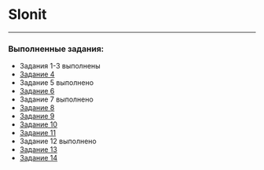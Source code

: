 # Slonit

---

### Выполненные задания:

- Задания 1-3 выполнены
- [Задание 4](https://github.com/shxnxdwn/slonit/blob/main/tasks/task-4/git-commands.md)
- Задание 5 выполнено
- [Задание 6](https://github.com/shxnxdwn/slonit/blob/main/tasks/task-6/app.js)
- Задание 7 выполнено
- [Задание 8](https://github.com/shxnxdwn/slonit/blob/main/tasks/task-8/app.js)
- [Задание 9](https://github.com/shxnxdwn/slonit/blob/main/tasks/task-9/app.js)
- [Задание 10](https://github.com/shxnxdwn/slonit/blob/main/tasks/task-10/app.js)
- [Задание 11](https://github.com/shxnxdwn/slonit/blob/main/tasks/task-11/app.js)
- Задание 12 выполнено
- [Задание 13](https://github.com/shxnxdwn/slonit/blob/main/tasks/task-13/app.js)
- [Задание 14](https://github.com/shxnxdwn/slonit/blob/main/tasks/task-14/app.js)
